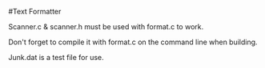 #Text Formatter

Scanner.c & scanner.h must be used with format.c to work. 

Don't forget to compile it with format.c on the command line when building.

Junk.dat is a test file for use. 
